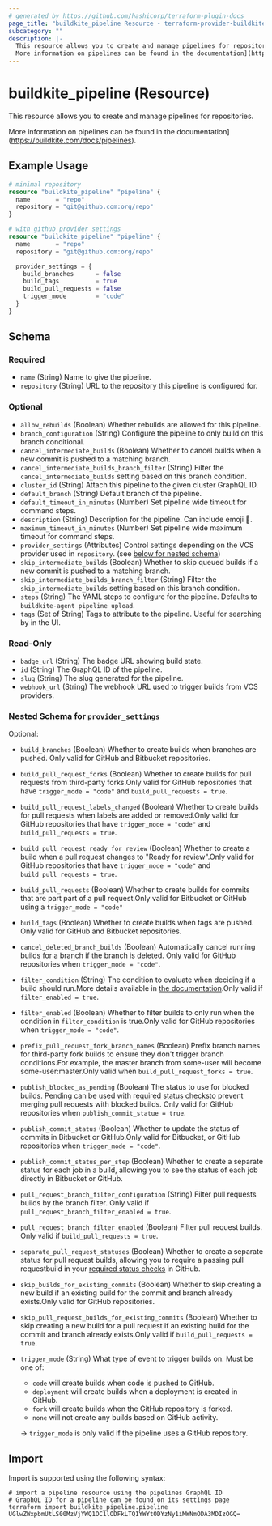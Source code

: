 ```yaml
---
# generated by https://github.com/hashicorp/terraform-plugin-docs
page_title: "buildkite_pipeline Resource - terraform-provider-buildkite"
subcategory: ""
description: |-
  This resource allows you to create and manage pipelines for repositories.
  More information on pipelines can be found in the documentation](https://buildkite.com/docs/pipelines).
---
```


# buildkite_pipeline (Resource)

This resource allows you to create and manage pipelines for repositories.

More information on pipelines can be found in the documentation](https://buildkite.com/docs/pipelines).

## Example Usage

```terraform
# minimal repository
resource "buildkite_pipeline" "pipeline" {
  name       = "repo"
  repository = "git@github.com:org/repo"
}

# with github provider settings
resource "buildkite_pipeline" "pipeline" {
  name       = "repo"
  repository = "git@github.com:org/repo"

  provider_settings = {
    build_branches      = false
    build_tags          = true
    build_pull_requests = false
    trigger_mode        = "code"
  }
}
```

<!-- schema generated by tfplugindocs -->
## Schema

### Required

- `name` (String) Name to give the pipeline.
- `repository` (String) URL to the repository this pipeline is configured for.

### Optional

- `allow_rebuilds` (Boolean) Whether rebuilds are allowed for this pipeline.
- `branch_configuration` (String) Configure the pipeline to only build on this branch conditional.
- `cancel_intermediate_builds` (Boolean) Whether to cancel builds when a new commit is pushed to a matching branch.
- `cancel_intermediate_builds_branch_filter` (String) Filter the `cancel_intermediate_builds` setting based on this branch condition.
- `cluster_id` (String) Attach this pipeline to the given cluster GraphQL ID.
- `default_branch` (String) Default branch of the pipeline.
- `default_timeout_in_minutes` (Number) Set pipeline wide timeout for command steps.
- `description` (String) Description for the pipeline. Can include emoji 🙌.
- `maximum_timeout_in_minutes` (Number) Set pipeline wide maximum timeout for command steps.
- `provider_settings` (Attributes) Control settings depending on the VCS provider used in `repository`. (see [below for nested schema](#nestedblock--provider_settings))
- `skip_intermediate_builds` (Boolean) Whether to skip queued builds if a new commit is pushed to a matching branch.
- `skip_intermediate_builds_branch_filter` (String) Filter the `skip_intermediate_builds` setting based on this branch condition.
- `steps` (String) The YAML steps to configure for the pipeline. Defaults to `buildkite-agent pipeline upload`.
- `tags` (Set of String) Tags to attribute to the pipeline. Useful for searching by in the UI.

### Read-Only

- `badge_url` (String) The badge URL showing build state.
- `id` (String) The GraphQL ID of the pipeline.
- `slug` (String) The slug generated for the pipeline.
- `webhook_url` (String) The webhook URL used to trigger builds from VCS providers.

<a id="nestedblock--provider_settings"></a>
### Nested Schema for `provider_settings`

Optional:

- `build_branches` (Boolean) Whether to create builds when branches are pushed. Only valid for GitHub and Bitbucket repositories.
- `build_pull_request_forks` (Boolean) Whether to create builds for pull requests from third-party forks.Only valid for GitHub repositories that have `trigger_mode = "code"` and `build_pull_requests = true`.
- `build_pull_request_labels_changed` (Boolean) Whether to create builds for pull requests when labels are added or removed.Only valid for GitHub repositories that have `trigger_mode = "code"` and `build_pull_requests = true`.
- `build_pull_request_ready_for_review` (Boolean) Whether to create a build when a pull request changes to "Ready for review".Only valid for GitHub repositories that have `trigger_mode = "code"` and `build_pull_requests = true`.
- `build_pull_requests` (Boolean) Whether to create builds for commits that are part part of a pull request.Only valid for Bitbucket or GitHub using a `trigger_mode = "code"`
- `build_tags` (Boolean) Whether to create builds when tags are pushed. Only valid for GitHub and Bitbucket repositories.
- `cancel_deleted_branch_builds` (Boolean) Automatically cancel running builds for a branch if the branch is deleted. Only valid for GitHub repositories when `trigger_mode = "code"`.
- `filter_condition` (String) The condition to evaluate when deciding if a build should run.More details available in [the documentation](https://buildkite.com/docs/pipelines/conditionals#conditionals-in-pipelines).Only valid if `filter_enabled = true`.
- `filter_enabled` (Boolean) Whether to filter builds to only run when the condition in `filter_condition` is true.Only valid for GitHub repositories when `trigger_mode = "code"`.
- `prefix_pull_request_fork_branch_names` (Boolean) Prefix branch names for third-party fork builds to ensure they don't trigger branch conditions.For example, the master branch from some-user will become some-user:master.Only valid when `build_pull_request_forks = true`.
- `publish_blocked_as_pending` (Boolean) The status to use for blocked builds. Pending can be used with [required status checks](https://help.github.com/en/articles/enabling-required-status-checks)to prevent merging pull requests with blocked builds. Only valid for GitHub repositories when `publish_commit_statue = true`.
- `publish_commit_status` (Boolean) Whether to update the status of commits in Bitbucket or GitHub.Only valid for Bitbucket, or GitHub repositories when `trigger_mode = "code"`.
- `publish_commit_status_per_step` (Boolean) Whether to create a separate status for each job in a build, allowing you to see the status of each job directly in Bitbucket or GitHub.
- `pull_request_branch_filter_configuration` (String) Filter pull requests builds by the branch filter. Only valid if `pull_request_branch_filter_enabled = true`.
- `pull_request_branch_filter_enabled` (Boolean) Filter pull request builds. Only valid if `build_pull_requests = true`.
- `separate_pull_request_statuses` (Boolean) Whether to create a separate status for pull request builds, allowing you to require a passing pull requestbuild in your [required status checks](https://help.github.com/en/articles/enabling-required-status-checks) in GitHub.
- `skip_builds_for_existing_commits` (Boolean) Whether to skip creating a new build if an existing build for the commit and branch already exists.Only valid for GitHub repositories.
- `skip_pull_request_builds_for_existing_commits` (Boolean) Whether to skip creating a new build for a pull request if an existing build for the commit and branch already exists.Only valid if `build_pull_requests = true`.
- `trigger_mode` (String) What type of event to trigger builds on. Must be one of:
	- `code` will create builds when code is pushed to GitHub.
	- `deployment` will create builds when a deployment is created in GitHub.
	- `fork` will create builds when the GitHub repository is forked.
	- `none` will not create any builds based on GitHub activity.

	-> `trigger_mode` is only valid if the pipeline uses a GitHub repository.

## Import

Import is supported using the following syntax:

```shell
# import a pipeline resource using the pipelines GraphQL ID
# GraphQL ID for a pipeline can be found on its settings page
terraform import buildkite_pipeline.pipeline UGlwZWxpbmUtLS00MzVjYWQ1OC1lODFkLTQ1YWYtODYzNy1iMWNmODA3MDIzOGQ=
```
